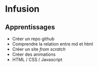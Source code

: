 # Infusion

## Apprentissages

- Créer un repo github
- Comprendre la relation entre md et html
- Créer un site *from scratch*
- Créer des animations
- HTML / CSS / Javascript
